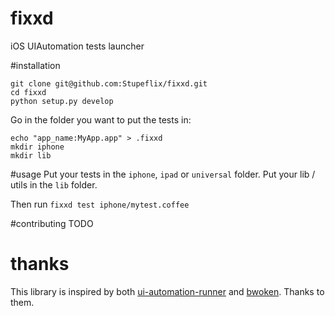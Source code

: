 # fixxd
iOS UIAutomation tests launcher

#installation
```
git clone git@github.com:Stupeflix/fixxd.git
cd fixxd
python setup.py develop
```

Go in the folder you want to put the tests in:
```
echo "app_name:MyApp.app" > .fixxd
mkdir iphone
mkdir lib
```
#usage
Put your tests in the `iphone`, `ipad` or `universal` folder.
Put your lib / utils in the `lib` folder.

Then run `fixxd test iphone/mytest.coffee`

#contributing
TODO

# thanks
This library is inspired by both [ui-automation-runner](https://github.com/idStar/ui-automation-runner/) and [bwoken](https://github.com/bendyworks/bwoken). Thanks to them.
